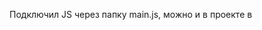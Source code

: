 Подключил JS через папку main.js, можно и в проекте в <script> писать, но решил что так красивее. Там же импортировал bootstrap, который подключил через npm. 
Так же добавил через js всем тегам <a> бутстрап классы, но если не ок такая практика, то я просто показал что так тоже понимаю как это сделать)
Картинки для контента дорисовал сам с помощью figma (закрасил что было в мониторе, сделал градиент и нашел похожий шрифт у себя), так же додумал описание.

Момент с прыгающими ссылками можно решить, например, утсановив значения gap ссылкам. В данном примере я поставил g-5.
![gap_g-5](https://github.com/user-attachments/assets/83193dee-9e1b-406f-b747-d5aec2a90353)

Момент с прыгающими блоками можно решить добавив фиксированную высоту блокам. Если вдруг у блоков будет переполнение, можно поставить overflow-auto, чтобы появился скролл.
![height](https://github.com/user-attachments/assets/783b8a62-3648-46d9-9228-09ed06811902)

Проект собирал с помощью vite
